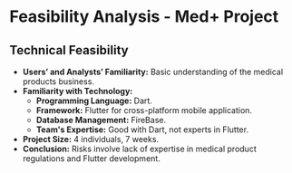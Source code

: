 # Feasibility Analysis - Med+ Project

## Technical Feasibility
- **Users’ and Analysts’ Familiarity:** Basic understanding of the medical products business.
- **Familiarity with Technology:** 
  - **Programming Language:** Dart.
  - **Framework:** Flutter for cross-platform mobile application.
  - **Database Management:** FireBase.
  - **Team's Expertise:** Good with Dart, not experts in Flutter.
- **Project Size:** 4 individuals, 7 weeks.
- **Conclusion:** Risks involve lack of expertise in medical product regulations and Flutter development.

